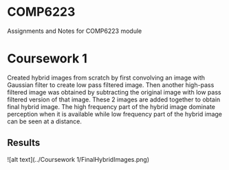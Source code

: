 # COMP6223
Assignments and Notes for COMP6223 module
<h1>Coursework 1</h1>
Created hybrid images from scratch by first convolving an image with Gaussian filter to create low pass filtered image. Then another high-pass filtered image was obtained by subtracting the original image with low pass filtered version of that image. These 2 images are added together to obtain final hybrid image. The high frequency part of the hybrid image dominate perception when it is available while low frequency part of the hybrid image can be seen at a distance.
<h2>Results</h2>
![alt text](../Coursework 1/FinalHybridImages.png)
